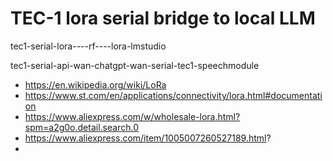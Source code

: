 # TEC-1 lora serial bridge to local LLM

tec1-serial-lora----rf----lora-lmstudio

tec1-serial-api-wan-chatgpt-wan-serial-tec1-speechmodule

- https://en.wikipedia.org/wiki/LoRa
- https://www.st.com/en/applications/connectivity/lora.html#documentation
- https://www.aliexpress.com/w/wholesale-lora.html?spm=a2g0o.detail.search.0
- https://www.aliexpress.com/item/1005007260527189.html?
-  

 
 
 
